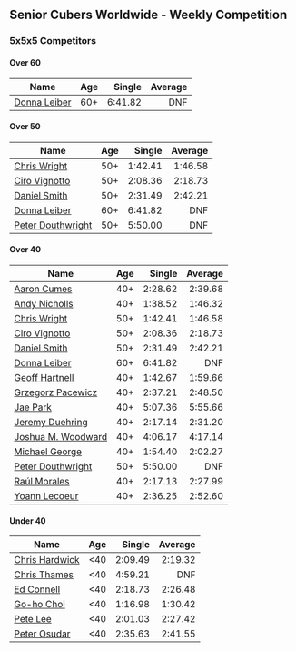 ## Senior Cubers Worldwide - Weekly Competition
### 5x5x5 Competitors

#### Over 60

| Name | Age | Single | Average |
| -- | :--: | --: | --: |
| [Donna Leiber](../../persons/donna_leiber/555.md) | 60+ | 6:41.82 | DNF |

#### Over 50

| Name | Age | Single | Average |
| -- | :--: | --: | --: |
| [Chris Wright](../../persons/chris_wright/555.md) | 50+ | 1:42.41 | 1:46.58 |
| [Ciro Vignotto](../../persons/ciro_vignotto/555.md) | 50+ | 2:08.36 | 2:18.73 |
| [Daniel Smith](../../persons/daniel_smith/555.md) | 50+ | 2:31.49 | 2:42.21 |
| [Donna Leiber](../../persons/donna_leiber/555.md) | 60+ | 6:41.82 | DNF |
| [Peter Douthwright](../../persons/peter_douthwright/555.md) | 50+ | 5:50.00 | DNF |

#### Over 40

| Name | Age | Single | Average |
| -- | :--: | --: | --: |
| [Aaron Cumes](../../persons/aaron_cumes/555.md) | 40+ | 2:28.62 | 2:39.68 |
| [Andy Nicholls](../../persons/andy_nicholls/555.md) | 40+ | 1:38.52 | 1:46.32 |
| [Chris Wright](../../persons/chris_wright/555.md) | 50+ | 1:42.41 | 1:46.58 |
| [Ciro Vignotto](../../persons/ciro_vignotto/555.md) | 50+ | 2:08.36 | 2:18.73 |
| [Daniel Smith](../../persons/daniel_smith/555.md) | 50+ | 2:31.49 | 2:42.21 |
| [Donna Leiber](../../persons/donna_leiber/555.md) | 60+ | 6:41.82 | DNF |
| [Geoff Hartnell](../../persons/geoff_hartnell/555.md) | 40+ | 1:42.67 | 1:59.66 |
| [Grzegorz Pacewicz](../../persons/grzegorz_pacewicz/555.md) | 40+ | 2:37.21 | 2:48.50 |
| [Jae Park](../../persons/jae_park/555.md) | 40+ | 5:07.36 | 5:55.66 |
| [Jeremy Duehring](../../persons/jeremy_duehring/555.md) | 40+ | 2:17.14 | 2:31.20 |
| [Joshua M. Woodward](../../persons/joshua_m_woodward/555.md) | 40+ | 4:06.17 | 4:17.14 |
| [Michael George](../../persons/michael_george/555.md) | 40+ | 1:54.40 | 2:02.27 |
| [Peter Douthwright](../../persons/peter_douthwright/555.md) | 50+ | 5:50.00 | DNF |
| [Raúl Morales](../../persons/raul_morales/555.md) | 40+ | 2:17.13 | 2:27.99 |
| [Yoann Lecoeur](../../persons/yoann_lecoeur/555.md) | 40+ | 2:36.25 | 2:52.60 |

#### Under 40

| Name | Age | Single | Average |
| -- | :--: | --: | --: |
| [Chris Hardwick](../../persons/chris_hardwick/555.md) | <40 | 2:09.49 | 2:19.32 |
| [Chris Thames](../../persons/chris_thames/555.md) | <40 | 4:59.21 | DNF |
| [Ed Connell](../../persons/ed_connell/555.md) | <40 | 2:18.73 | 2:26.48 |
| [Go-ho Choi](../../persons/go_ho_choi/555.md) | <40 | 1:16.98 | 1:30.42 |
| [Pete Lee](../../persons/pete_lee/555.md) | <40 | 2:01.03 | 2:27.42 |
| [Peter Osudar](../../persons/peter_osudar/555.md) | <40 | 2:35.63 | 2:41.55 |


<!-- Global site tag (gtag.js) - Google Analytics -->
<script async src="https://www.googletagmanager.com/gtag/js?id=UA-86348435-3"></script>
<script>window.dataLayer = window.dataLayer || []; function gtag() {dataLayer.push(arguments);} gtag('js', new Date()); gtag('config', 'UA-86348435-3');</script>
